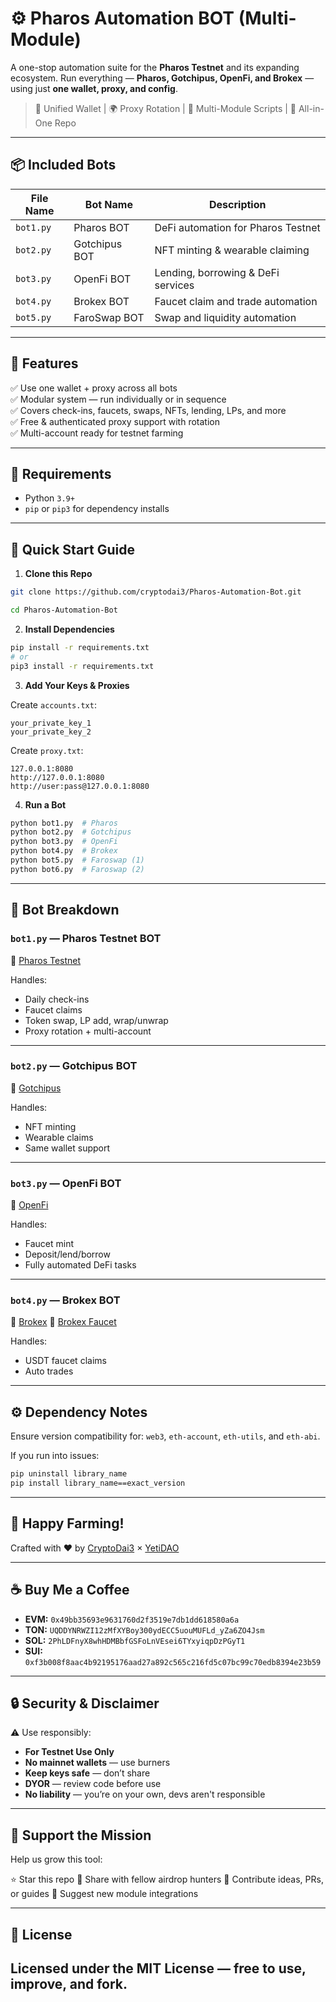 # ⚙️ Pharos Automation BOT (Multi-Module)

A one-stop automation suite for the **Pharos Testnet** and its expanding ecosystem. Run everything — **Pharos, Gotchipus, OpenFi, and Brokex** — using just **one wallet, proxy, and config**.

> 🔑 Unified Wallet | 🌍 Proxy Rotation | 🧩 Multi-Module Scripts | 📁 All-in-One Repo

---

## 📦 Included Bots

| File Name | Bot Name      | Description                        |
| --------- | ------------- | ---------------------------------- |
| `bot1.py` | Pharos BOT    | DeFi automation for Pharos Testnet |
| `bot2.py` | Gotchipus BOT | NFT minting & wearable claiming    |
| `bot3.py` | OpenFi BOT    | Lending, borrowing & DeFi services |
| `bot4.py` | Brokex BOT    | Faucet claim and trade automation  |
| `bot5.py` | FaroSwap BOT  | Swap and liquidity automation      |

---

## 🧠 Features

✅ Use one wallet + proxy across all bots  
✅ Modular system — run individually or in sequence  
✅ Covers check-ins, faucets, swaps, NFTs, lending, LPs, and more  
✅ Free & authenticated proxy support with rotation  
✅ Multi-account ready for testnet farming  

---

## 🔧 Requirements

* Python `3.9+`
* `pip` or `pip3` for dependency installs

---

## 🚀 Quick Start Guide

1. **Clone this Repo**

```bash
git clone https://github.com/cryptodai3/Pharos-Automation-Bot.git
```
```bash
cd Pharos-Automation-Bot
```

2. **Install Dependencies**

```bash
pip install -r requirements.txt
# or
pip3 install -r requirements.txt
```

3. **Add Your Keys & Proxies**

Create `accounts.txt`:

```
your_private_key_1
your_private_key_2
```

Create `proxy.txt`:

```
127.0.0.1:8080
http://127.0.0.1:8080
http://user:pass@127.0.0.1:8080
```

4. **Run a Bot**

```bash
python bot1.py  # Pharos
python bot2.py  # Gotchipus
python bot3.py  # OpenFi
python bot4.py  # Brokex
python bot5.py  # Faroswap (1)
python bot6.py  # Faroswap (2) 
```

---

## 🤖 Bot Breakdown

### `bot1.py` — **Pharos Testnet BOT**

🔗 [Pharos Testnet](https://testnet.pharosnetwork.xyz/experience?inviteCode=8G8MJ3zGE5B7tJgP)

Handles:

* Daily check-ins
* Faucet claims
* Token swap, LP add, wrap/unwrap
* Proxy rotation + multi-account

---

### `bot2.py` — **Gotchipus BOT**

🔗 [Gotchipus](https://gotchipus.com/)

Handles:

* NFT minting
* Wearable claims
* Same wallet support

---

### `bot3.py` — **OpenFi BOT**

🔗 [OpenFi](https://app.open-fi.xyz/)

Handles:

* Faucet mint
* Deposit/lend/borrow
* Fully automated DeFi tasks

---

### `bot4.py` — **Brokex BOT**

🔗 [Brokex](https://app.brokex.trade/)
🚰 [Brokex Faucet](https://brokex.trade/faucet)

Handles:

* USDT faucet claims
* Auto trades

---

## ⚙️ Dependency Notes

Ensure version compatibility for:
`web3`, `eth-account`, `eth-utils`, and `eth-abi`.

If you run into issues:

```bash
pip uninstall library_name
pip install library_name==exact_version
```

---

## 🌾 Happy Farming!

Crafted with ❤️ by [CryptoDai3](https://t.me/cryptodai3) × [YetiDAO](https://t.me/YetiDAO)

---

## ☕ Buy Me a Coffee

* **EVM:** `0x49bb35693e9631760d2f3519e7db1dd618580a6a`
* **TON:** `UQDDYNRWZI12zMfXYBoy300ydECC5uouMUFLd_yZa6ZO4Jsm`
* **SOL:** `2PhLDFnyX8whHDMBbfGSFoLnVEsei6TYxyiqpDzPGyT1`
* **SUI:** `0xf3b008f8aac4b92195176aad27a892c565c216fd5c07bc99c70edb8394e23b59`

---

## 🔒 Security & Disclaimer

⚠️ Use responsibly:

* **For Testnet Use Only**
* **No mainnet wallets** — use burners
* **Keep keys safe** — don’t share
* **DYOR** — review code before use
* **No liability** — you’re on your own, devs aren't responsible

---

## 🙌 Support the Mission

Help us grow this tool:

⭐ Star this repo
🔗 Share with fellow airdrop hunters
🧠 Contribute ideas, PRs, or guides
🧪 Suggest new module integrations

---

## 📄 License

Licensed under the **MIT License** — free to use, improve, and fork.
---
